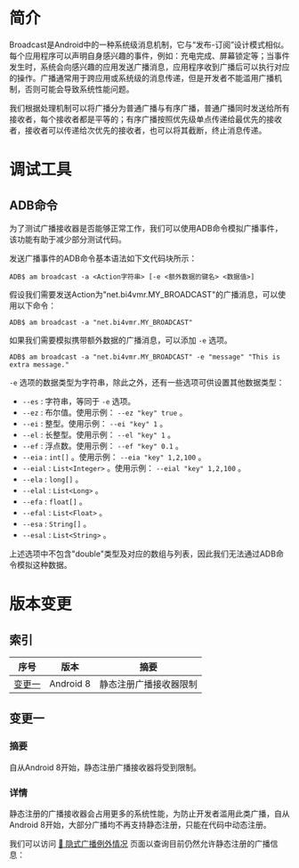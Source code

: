 # 简介
Broadcast是Android中的一种系统级消息机制，它与“发布-订阅”设计模式相似。每个应用程序可以声明自身感兴趣的事件，例如：充电完成、屏幕锁定等；当事件发生时，系统会向感兴趣的应用发送广播消息，应用程序收到广播后可以执行对应的操作。广播通常用于跨应用或系统级的消息传递，但是开发者不能滥用广播机制，否则可能会导致系统性能问题。

我们根据处理机制可以将广播分为普通广播与有序广播，普通广播同时发送给所有接收者，每个接收者都是平等的；有序广播按照优先级单点传递给最优先的接收者，接收者可以传递给次优先的接收者，也可以将其截断，终止消息传递。

# 调试工具
## ADB命令
为了测试广播接收器是否能够正常工作，我们可以使用ADB命令模拟广播事件，该功能有助于减少部分测试代码。

发送广播事件的ADB命令基本语法如下文代码块所示：

```text
ADB$ am broadcast -a <Action字符串> [-e <额外数据的键名> <数据值>]
```

假设我们需要发送Action为"net.bi4vmr.MY_BROADCAST"的广播消息，可以使用以下命令：

```text
ADB$ am broadcast -a "net.bi4vmr.MY_BROADCAST"
```

如果我们需要模拟携带额外数据的广播消息，可以添加 `-e` 选项。

```text
ADB$ am broadcast -a "net.bi4vmr.MY_BROADCAST" -e "message" "This is extra message."
```

`-e` 选项的数据类型为字符串，除此之外，还有一些选项可供设置其他数据类型：

- `--es` : 字符串，等同于 `-e` 选项。
- `--ez` : 布尔值。使用示例： `--ez "key" true` 。
- `--ei` : 整型。使用示例： `--ei "key" 1` 。
- `--el` : 长整型。使用示例： `--el "key" 1` 。
- `--ef` : 浮点数。使用示例： `--ef "key" 0.1` 。
- `--eia` : `int[]` 。使用示例： `--eia "key" 1,2,100` 。
- `--eial` : `List<Integer>` 。使用示例： `--eial "key" 1,2,100` 。
- `--ela` : `long[]` 。
- `--elal` : `List<Long>` 。
- `--efa` : `float[]` 。
- `--efal` : `List<Float>` 。
- `--esa` : `String[]` 。
- `--esal` : `List<String>` 。

上述选项中不包含"double"类型及对应的数组与列表，因此我们无法通过ADB命令模拟这种数据。

# 版本变更
## 索引

<div align="center">

|       序号        |   版本    |          摘要          |
| :---------------: | :-------: | :--------------------: |
| [变更一](#变更一) | Android 8 | 静态注册广播接收器限制 |

</div>

## 变更一
### 摘要
自从Android 8开始，静态注册广播接收器将受到限制。

### 详情
静态注册的广播接收器会占用更多的系统性能，为防止开发者滥用此类广播，自从Android 8开始，大部分广播均不再支持静态注册，只能在代码中动态注册。

我们可以访问 [🔗 隐式广播例外情况](https://developer.android.google.cn/guide/components/broadcast-exceptions?hl=zh-cn) 页面以查询目前仍然允许静态注册的广播信息：
